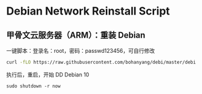 # Debian Network Reinstall Script

## 甲骨文云服务器（ARM）：重装 Debian


一键脚本：登录名：root，密码：passwd123456，可自行修改

``` bash
curl -fLO https://raw.githubusercontent.com/bohanyang/debi/master/debi.sh && chmod a+rx debi.sh && sudo ./debi.sh --architecture arm64 --user root --password passwd123456
```

执行后，重启，开始 DD Debian 10

```
sudo shutdown -r now
```

